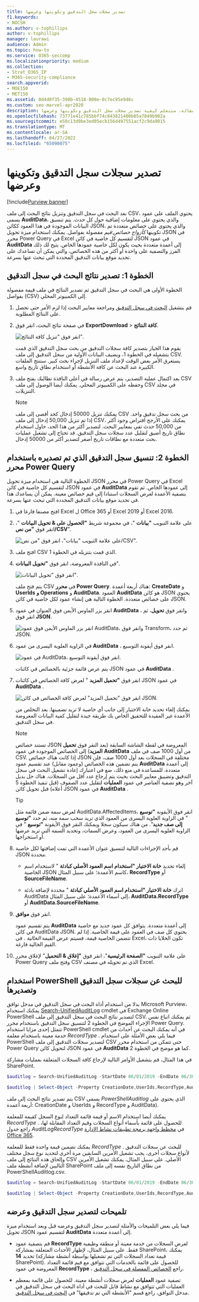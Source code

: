 ```yaml
---
title: تصدير سجلات سجل التدقيق وتكوينها وعرضها
f1.keywords:
- NOCSH
ms.author: v-tophillips
author: v-tophillips
manager: laurawi
audience: Admin
ms.topic: how-to
ms.service: O365-seccomp
ms.localizationpriority: medium
ms.collection:
- Strat_O365_IP
- M365-security-compliance
search.appverid:
- MOE150
- MET150
ms.assetid: 0d4d0f35-390b-4518-800e-0c7ec95e946c
ms.custom: seo-marvel-apr2020
description: في هذه المقالة، ستتعلم كيفية تصدير سجلات سجل التدقيق وتكوينها وعرضها Microsoft 365.
ms.openlocfilehash: 73771e41c785bbf74c843821400b65a7049b902a
ms.sourcegitcommit: e50c13d9be3ed05ecb156d497551acf2c9da9015
ms.translationtype: MT
ms.contentlocale: ar-SA
ms.lasthandoff: 04/27/2022
ms.locfileid: "65098075"
---
```

# <a name="export-configure-and-view-audit-log-records"></a>تصدير سجلات سجل التدقيق وتكوينها وعرضها

[!include[Purview banner](../includes/purview-rebrand-banner.md)]

بعد البحث في سجل التدقيق وتنزيل نتائج البحث إلى ملف CSV، يحتوي الملف على عمود يسمى **AuditData**، والذي يحتوي على معلومات إضافية حول كل حدث. يتم تنسيق البيانات الموجودة في هذا العمود ككائن JSON، والذي يحتوي على خصائص متعددة تم تكوينها *كأزواج خصائص:قيم* مفصولة بفواصل. يمكنك استخدام ميزة تحويل JSON في محرر Power Query في Excel لتقسيم كل خاصية في كائن JSON في عمود **AuditData** إلى أعمدة متعددة بحيث يكون لكل خاصية عمودها الخاص. يتيح لك ذلك الفرز والتصفية على واحدة أو أكثر من هذه الخصائص، والتي يمكن أن تساعدك على تحديد موقع بيانات التدقيق المحددة التي تبحث عنها بسرعة.

## <a name="step-1-export-audit-log-search-results"></a>الخطوة 1: تصدير نتائج البحث في سجل التدقيق

الخطوة الأولى هي البحث في سجل التدقيق ثم تصدير النتائج في ملف قيمة مفصولة بفواصل (CSV) إلى الكمبيوتر المحلي.
  
1. قم بتشغيل [البحث في سجل التدقيق](search-the-audit-log-in-security-and-compliance.md#search-the-audit-log) ومراجعة معايير البحث إذا لزم الأمر حتى تحصل على النتائج المطلوبة.

2. في صفحة نتائج البحث، انقر فوق **ExportDownload** >  **كافة النتائج**.

   ![انقر فوق "تنزيل كافة النتائج".](../media/ExportAuditSearchResults.png)

   يقوم هذا الخيار بتصدير كافة سجلات التدقيق من بحث سجل التدقيق الذي قمت بتشغيله في الخطوة 1، ويضيف البيانات الأولية من سجل التدقيق إلى ملف CSV. يستغرق الأمر بعض الوقت لإعداد ملف التنزيل لإجراء بحث كبير. ستنتج الملفات الكبيرة عند البحث عن كافة الأنشطة أو استخدام نطاق تاريخ واسع.

3. بعد اكتمال عملية التصدير، يتم عرض رسالة في أعلى النافذة تطالبك بفتح ملف CSV وحفظه على الكمبيوتر المحلي. يمكنك أيضا الوصول إلى ملف CSV في مجلد التنزيلات.

   > [!NOTE]
   > يمكنك تنزيل 50000 إدخال كحد أقصى إلى ملف CSV من بحث سجل تدقيق واحد. إذا تم تنزيل 50,000 إدخال إلى ملف CSV، يمكنك على الأرجح افتراض وجود أكثر من 50,000 حدث تفي بمعايير البحث. لتصدير أكثر من هذا الحد، حاول استخدام نطاق تاريخ أضيق لتقليل عدد سجلات سجل التدقيق. قد تحتاج إلى تشغيل عمليات بحث متعددة مع نطاقات تاريخ أصغر لتصدير أكثر من 50000 إدخال.

## <a name="step-2-format-the-exported-audit-log-using-the-power-query-editor"></a>الخطوة 2: تنسيق سجل التدقيق الذي تم تصديره باستخدام محرر Power Query

الخطوة التالية هي استخدام ميزة تحويل JSON في محرر Power Query في Excel لتقسيم كل خاصية في كائن JSON في عمود **AuditData** إلى عمودها الخاص. ثم تقوم بتصفية الأعمدة لعرض السجلات استنادا إلى قيم خصائص معينة. يمكن أن يساعدك هذا في تحديد موقع بيانات التدقيق المحددة التي تبحث عنها بسرعة.

1. افتح مصنفا فارغا في Excel ل Office 365 أو Excel 2019 أو Excel 2016.

2. على علامة التبويب **"بيانات** "، في مجموعة شريط **"الحصول على & تحويل البيانات** "، انقر فوق **"من نص/CSV**".

    ![على علامة التبويب "بيانات"، انقر فوق "من نص/CSV".](../media/JSONTransformOpenCSVFile.png)

3. افتح ملف CSV الذي قمت بتنزيله في الخطوة 1.

4. في النافذة المعروضة، انقر فوق **"تحويل البيانات**".

   ![انقر فوق "تحويل البيانات".](../media/JSONOpenPowerQuery.png)

   يتم فتح ملف CSV في **محرر Power Query**. هناك أربعة أعمدة: **CreateDate** و **UserIds** **و Operations** و **AuditData**. العمود **AuditData** هو كائن JSON يحتوي على خصائص متعددة. الخطوة التالية هي إنشاء عمود لكل خاصية في كائن JSON.

5. انقر بزر الماوس الأيمن فوق العنوان في عمود **AuditData** ، وانقر فوق **تحويل**، ثم انقر فوق **JSON**. 

   ![انقر بزر الماوس الأيمن فوق عمود AuditData، وانقر فوق Transform، ثم حدد JSON.](../media/JSONTransform.png)

6. في الزاوية العلوية اليسرى من عمود **AuditData** ، انقر فوق أيقونة التوسيع.

   ![في عمود AuditData، انقر فوق أيقونة التوسيع.](../media/JSONTransformExpandIcon.png)

   يتم عرض قائمة جزئية بالخصائص في كائنات JSON في عمود **AuditData** .

7. انقر فوق **"تحميل المزيد** " لعرض كافة الخصائص في كائنات JSON في عمود **AuditData** .

   ![انقر فوق "تحميل المزيد" لعرض كافة الخصائص في كائن JSON.](../media/JSONTransformLoadJSONProperties.png)

   يمكنك إلغاء تحديد خانة الاختيار إلى جانب أي خاصية لا تريد تضمينها. يعد التخلص من الأعمدة غير المفيدة للتحقيق الخاص بك طريقة جيدة لتقليل كمية البيانات المعروضة في سجل التدقيق. 

   > [!NOTE]
   > تستند خصائص JSON المعروضة في لقطة الشاشة السابقة (بعد النقر فوق **تحميل المزيد**) إلى الخصائص الموجودة في عمود **AuditData** من أول 1000 صف في ملف CSV. إذا كانت هناك خصائص JSON مختلفة في السجلات بعد أول 1000 صف، فلن يتم تضمين هذه الخصائص (وعمود مقابل) عند تقسيم عمود **AuditData** إلى أعمدة متعددة. للمساعدة في منع ذلك، ضع في اعتبارك إعادة تشغيل البحث في سجل التدقيق وتضييق معايير البحث بحيث يتم إرجاع عدد أقل من السجلات. هناك حل بديل آخر وهو تصفية العناصر في عمود **العمليات** لتقليل عدد الصفوف (قبل تنفيذ الخطوة 5 أعلاه) قبل تحويل كائن JSON في عمود **AuditData** .

   > [!TIP]
   > لعرض سمة ضمن قائمة مثل AuditData.AffectedItems، انقر فوق الأيقونة **"توسيع** " في الزاوية العلوية اليسرى من العمود الذي تريد سحب سمة منه، ثم حدد **"توسيع إلى صف جديد**".  من هناك سيكون سجلا ويمكنك النقر فوق الأيقونة **"توسيع** " في الزاوية العلوية اليسرى من العمود، وعرض السمات، وتحديد السمة التي تريد عرضها أو استخراجها.

8. قم بأحد الإجراءات التالية لتنسيق عنوان الأعمدة التي تمت إضافتها لكل خاصية JSON محددة.

    - إلغاء تحديد **خانة الاختيار "استخدام اسم العمود الأصلي كبادئة** " لاستخدام اسم الخاصية JSON كاسم الأعمدة؛ على سبيل المثال، **RecordType** أو **SourceFileName**.

    - اترك **خانة الاختيار "استخدام اسم العمود الأصلي كبادئة** " محددة لإضافة بادئة AuditData إلى أسماء الأعمدة؛ على سبيل المثال، **AuditData.RecordType** أو **AuditData.SourceFileName**.

9. انقر فوق **موافق**.

    يتم تقسيم عمود **AuditData** إلى أعمدة متعددة. يتوافق كل عمود جديد مع خاصية في كائن AuditData JSON. يحتوي كل صف في العمود على قيمة الخاصية. إذا لم تتضمن الخاصية قيمة، فسيتم عرض القيمة *الخالية* . في Excel، تكون الخلايا ذات القيم الخالية فارغة.
  
10. على علامة التبويب **"الصفحة الرئيسية**"، انقر فوق **"إغلاق & التحميل**" لإغلاق محرر Power Query وفتح ملف CSV الذي تم تحويله في مصنف Excel.

## <a name="use-powershell-to-search-and-export-audit-log-records"></a>استخدام PowerShell للبحث عن سجلات سجل التدقيق وتصديرها

بدلا من استخدام أداة البحث في سجل التدقيق في مدخل توافق Microsoft Purview، يمكنك استخدام [Search-UnifiedAuditLog](/powershell/module/exchange/search-unifiedauditlog) cmdlet في Exchange Online PowerShell لتصدير نتائج البحث في سجل التدقيق إلى ملف CSV. ثم يمكنك اتباع نفس الإجراء الموضح في الخطوة 2 لتنسيق سجل التدقيق باستخدام محرر Power Query. تتمثل إحدى مزايا استخدام PowerShell cmdlet في أنه يمكنك البحث عن أحداث من خدمة معينة باستخدام معلمة *RecordType* . فيما يلي بعض الأمثلة على استخدام PowerShell لتصدير سجلات التدقيق إلى ملف CSV حتى تتمكن من استخدام محرر Power Query لتحويل كائن JSON في عمود **AuditData** كما هو موضح في الخطوة 2.

في هذا المثال، قم بتشغيل الأوامر التالية لإرجاع كافة السجلات المتعلقة بعمليات مشاركة SharePoint.

```powershell
$auditlog = Search-UnifiedAuditLog -StartDate 06/01/2019 -EndDate 06/30/2019 -RecordType SharePointSharingOperation
```

```powershell
$auditlog | Select-Object -Property CreationDate,UserIds,RecordType,AuditData | Export-Csv -Path c:\AuditLogs\PowerShellAuditlog.csv -NoTypeInformation
```

يتم تصدير نتائج البحث إلى ملف CSV يسمى *PowerShellAuditlog* الذي يحتوي على أربعة أعمدة: CreationDate و UserIds و RecordType و AuditData).

يمكنك أيضا استخدام الاسم أو قيمة قائمة التعداد لنوع السجل كقيمة للمعلمة *RecordType* . للحصول على قائمة بأسماء أنواع السجلات وقيم التعداد المقابلة لها، راجع جدول *AuditLogRecordType* في [مخطط واجهة برمجة تطبيقات نشاط الإدارة Office 365](/office/office-365-management-api/office-365-management-activity-api-schema#enum-auditlogrecordtype---type-edmint32).

يمكنك تضمين قيمة واحدة فقط للمعلمة *RecordType* . للبحث عن سجلات التدقيق لأنواع سجلات أخرى، يجب تشغيل الأمرين السابقين مرة أخرى لتحديد نوع سجل مختلف وإلحاق هذه النتائج إلى ملف CSV الأصلي. على سبيل المثال، يمكنك تشغيل الأمرين التاليين لإضافة أنشطة ملف SharePoint من نطاق التاريخ نفسه إلى ملف PowerShellAuditlog.csv.

```powershell
$auditlog = Search-UnifiedAuditLog -StartDate 06/01/2019 -EndDate 06/30/2019 -RecordType SharePointFileOperation
```

```powershell
$auditlog | Select-Object -Property CreationDate,UserIds,RecordType,AuditData | Export-Csv -Append -Path c:\AuditLogs\PowerShellAuditlog.csv -NoTypeInformation
```

## <a name="tips-for-exporting-and-viewing-the-audit-log"></a>تلميحات لتصدير سجل التدقيق وعرضه

فيما يلي بعض التلميحات والأمثلة لتصدير سجل التدقيق وعرضه قبل وبعد استخدام ميزة تحويل JSON لتقسيم عمود **AuditData** إلى أعمدة متعددة.

- قم بتصفية عمود **RecordType** لعرض السجلات من خدمة معينة أو منطقة وظيفية فقط. على سبيل المثال، لإظهار الأحداث المتعلقة بمشاركة SharePoint، يمكنك تحديد **14** (قيمة تعداد السجلات التي تم تشغيلها بواسطة أنشطة مشاركة SharePoint). للحصول على قائمة بالخدمات التي تتوافق مع قيم قائمة التعداد المعروضة في عمود **RecordType** ، راجع [الخصائص المفصلة في سجل التدقيق](detailed-properties-in-the-office-365-audit-log.md).

- تصفية عمود **العمليات** لعرض سجلات أنشطة معينة. للحصول على قائمة بمعظم العمليات التي تتوافق مع نشاط قابل للبحث في أداة البحث في سجل التدقيق في مدخل التوافق، راجع قسم "الأنشطة التي تم تدقيقها" في [البحث في سجل التدقيق](search-the-audit-log-in-security-and-compliance.md#audited-activities).
